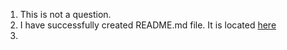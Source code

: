 1. This is not a question.
2. I have successfully created README.md file. It is located [here](./../../README.md)
3. 
